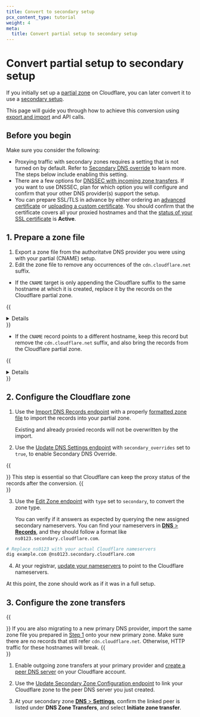 ```yaml
---
title: Convert to secondary setup
pcx_content_type: tutorial
weight: 4
meta:
  title: Convert partial setup to secondary setup
---
```


# Convert partial setup to secondary setup

If you initially set up a [partial zone](/dns/zone-setups/partial-setup/) on Cloudflare, you can later convert it to use a [secondary setup](/dns/zone-setups/zone-transfers/cloudflare-as-secondary/).

This page will guide you through how to achieve this conversion using [export and import](/dns/manage-dns-records/how-to/import-and-export/) and API calls.

## Before you begin

Make sure you consider the following:

- Proxying traffic with secondary zones requires a setting that is not turned on by default. Refer to [Secondary DNS override](/dns/zone-setups/zone-transfers/cloudflare-as-secondary/proxy-traffic/) to learn more. The steps below include enabling this setting.
- There are a few options for [DNSSEC with incoming zone transfers](/dns/zone-setups/zone-transfers/cloudflare-as-secondary/dnssec-for-secondary/). If you want to use DNSSEC, plan for which option you will configure and confirm that your other DNS provider(s) support the setup.
- You can prepare SSL/TLS in advance by either ordering an [advanced certificate](/ssl/edge-certificates/advanced-certificate-manager/manage-certificates/) or [uploading a custom certificate](/ssl/edge-certificates/custom-certificates/uploading/). You should confirm that the certificate covers all your proxied hostnames and that the [status of your SSL certificate](https://dash.cloudflare.com/?to=/:account/:zone/ssl-tls/edge-certificates) is **Active**.

## 1. Prepare a zone file

1. Export a zone file from the authoritatve DNS provider you were using with your partial (CNAME) setup.
2. Edit the zone file to remove any occurrences of the `cdn.cloudflare.net` suffix.

  * If the `CNAME` target is only appending the Cloudflare suffix to the same hostname at which it is created, replace it by the records on the Cloudflare partial zone.

  {{<details header="Example">}}

Original record in authoritative DNS provider:

| Type | Name | Content |
| --- | --- | --- |
| `CNAME` | `www.example.com` | `www.example.com.cdn.cloudflare.net` |

Records in the Cloudflare partial zone:

| Type | Name | Content |
| --- | --- | --- |
| `A` | `www.example.com` | `<IPv4>` |
| `A` | `www.example.com` | `<IPv4>` |

Final records adjusted in the zone file:

| Type | Name | Content |
| --- | --- | --- |
| `A` | `www.example.com` | `<IPv4>` |
| `A` | `www.example.com` | `<IPv4>` |

{{</details>}}

  * If the `CNAME` record points to a different hostname, keep this record but remove the `cdn.cloudflare.net` suffix, and also bring the records from the Cloudflare partial zone.

  {{<details header="Example">}}

Original record in authoritative DNS provider:

| Type | Name | Content |
| --- | --- | --- |
| `CNAME` | `www.example.com` | `other-hostname.example.com.cdn.cloudflare.net` |

Records in the Cloudflare partial zone:

| Type | Name | Content |
| --- | --- | --- |
| `A` | `other-hostname.example.com` | `<IPv4>` |
| `A` | `other-hostname.example.com` | `<IPv4>` |

Final records adjusted in the zone file:

| Type | Name | Content |
| --- | --- | --- |
| `CNAME` | `www.example.com` | `other-hostname.example.com` |
| `A` | `other-hostname.example.com` | `<IPv4>` |
| `A` | `other-hostname.example.com` | `<IPv4>` |

{{</details>}}

## 2. Configure the Cloudflare zone

1. Use the [Import DNS Records endpoint](/api/operations/dns-records-for-a-zone-import-dns-records) with a properly [formatted zone file](/dns/manage-dns-records/how-to/import-and-export/#format-your-zone-file) to import the records into your partial zone.

    Existing and already proxied records will not be overwritten by the import.

2. Use the [Update DNS Settings endpoint](/api/operations/dns-settings-for-a-zone-update-dns-settings) with `secondary_overrides` set to `true`, to enable Secondary DNS Override.

{{<Aside type="warning">}}
This step is essential so that Cloudflare can keep the proxy status of the records after the conversion.
{{</Aside>}}

3. Use the [Edit Zone endpoint](/api/operations/zones-0-patch) with `type` set to `secondary`, to convert the zone type.

    You can verify if it answers as expected by querying the new assigned secondary nameservers. You can find your nameservers in [**DNS** > **Records**](https://dash.cloudflare.com/?to=/:account/:zone/dns/records), and they should follow a format like `ns0123.secondary.cloudflare.com`.

```bash
# Replace ns0123 with your actual Cloudflare nameservers
dig example.com @ns0123.secondary.cloudflare.com
```

4. At your registrar, [update your nameservers](/dns/nameservers/update-nameservers/) to point to the Cloudflare nameservers.

At this point, the zone should work as if it was in a full setup.

## 3. Configure the zone transfers

{{<Aside type="note" header="If you are also changing your primary provider">}}
If you are also migrating to a new primary DNS provider, import the same zone file you prepared in [Step 1](#1-prepare-a-zone-file) onto your new primary zone. Make sure there are no records that still refer `cdn.cloudflare.net`. Otherwise, HTTP traffic for these hostnames will break.
{{</Aside>}}

1. Enable outgoing zone transfers at your primary provider and [create a peer DNS server](/dns/zone-setups/zone-transfers/cloudflare-as-secondary/setup/#2-create-peer-server) on your Cloudflare account.

2. Use the [Update Secondary Zone Configuration endpoint](/api/operations/secondary-dns-(-secondary-zone)-update-secondary-zone-configuration) to link your Cloudflare zone to the peer DNS server you just created.

3. At your secondary zone [**DNS** > **Settings**](https://dash.cloudflare.com/?to=/:account/:zone/dns/settings), confirm the linked peer is listed under **DNS Zone Transfers**, and select **Initiate zone transfer**.